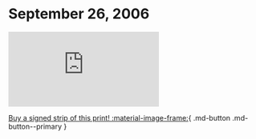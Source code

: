 # September 26, 2006

![](https://www.achewood.com/comic.php?date=09262006)

[Buy a signed strip of this print! :material-image-frame:](https://achewood-holiday-pop-up.myshopify.com/products/strip#09262006){ .md-button .md-button--primary }
